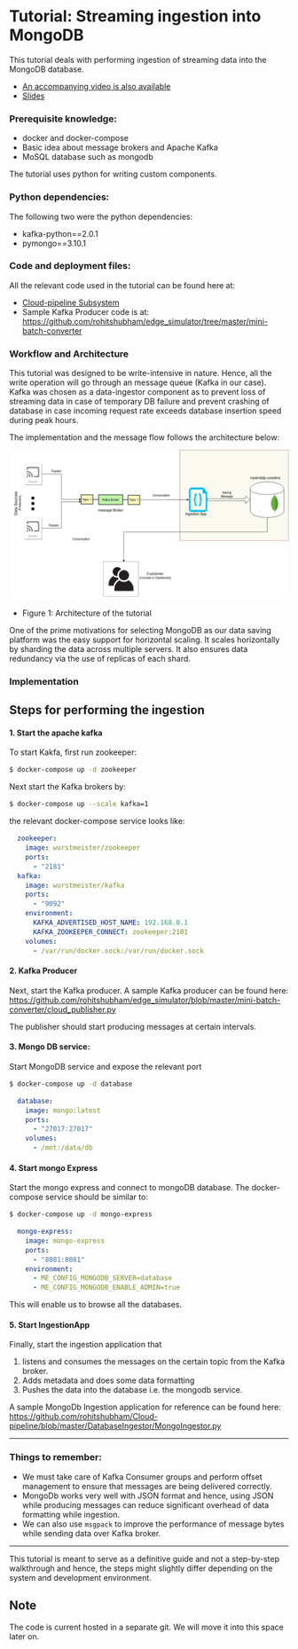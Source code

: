 # Tutorial: Streaming ingestion into MongoDB

This tutorial deals with performing ingestion of streaming data into the MongoDB database.

* [An accompanying video is also available](https://aalto.cloud.panopto.eu/Panopto/Pages/Viewer.aspx?id=040abd7d-e500-456c-b05b-abe600b9ff70)
* [Slides](slide/cs-e4640-hands-on-ingestion-into-mongodb.pptx)

### Prerequisite knowledge:
- docker and docker-compose
- Basic idea about message brokers and Apache Kafka
- MoSQL database such as mongodb

The tutorial uses python for writing custom components.

### Python dependencies:
The following two were the python dependencies:
- kafka-python==2.0.1
- pymongo==3.10.1


### Code and deployment files:
All the relevant code used in the tutorial can be found here at:

- [Cloud-pipeline Subsystem](https://github.com/rohitshubham/Cloud-pipeline)
- Sample Kafka Producer code is at: https://github.com/rohitshubham/edge_simulator/tree/master/mini-batch-converter


### Workflow and Architecture

This tutorial was designed to be write-intensive in nature. Hence, all the write operation will go through an message queue (Kafka in our case). Kafka was chosen as a data-ingestor component as to prevent loss of streaming data in case of temporary DB failure and prevent crashing of database in case incoming request rate exceeds database insertion speed during peak hours.

The implementation and the message flow follows the architecture below:

![Architecture](images/Data_Ingestion_mongodb.jpg)
* Figure 1: Architecture of the tutorial

One of the prime motivations for selecting MongoDB as our data saving platform was the easy support for horizontal scaling. It scales horizontally by sharding the data across multiple servers. It also ensures data redundancy via the use of replicas of each shard.

### Implementation


## Steps for performing the ingestion

#### 1. Start the apache kafka

To start Kakfa, first run zookeeper:

```bash
$ docker-compose up -d zookeeper
```

Next start the Kafka brokers by:
```bash
$ docker-compose up --scale kafka=1
```

the relevant docker-compose service looks like:

```yaml
  zookeeper:
    image: wurstmeister/zookeeper
    ports:
      - "2181"
  kafka:
    image: wurstmeister/kafka
    ports:
      - "9092"
    environment:
      KAFKA_ADVERTISED_HOST_NAME: 192.168.0.1
      KAFKA_ZOOKEEPER_CONNECT: zookeeper:2181
    volumes:
      - /var/run/docker.sock:/var/run/docker.sock
```
#### 2. Kafka Producer
Next, start the Kafka producer. A sample Kafka producer can be found here: https://github.com/rohitshubham/edge_simulator/blob/master/mini-batch-converter/cloud_publisher.py

The publisher should start producing messages at certain intervals.

#### 3. Mongo DB service:
Start MongoDB service and expose the relevant port

```bash
$ docker-compose up -d database
```


```yaml
  database:
    image: mongo:latest
    ports:
      - "27017:27017"
    volumes:
      - /mnt:/data/db
```

#### 4. Start mongo Express
Start the mongo express and connect to mongoDB database. The docker-compose service should be similar to:

```bash
$ docker-compose up -d mongo-express
```


```yaml
  mongo-express:
    image: mongo-express
    ports:
      - "8081:8081"
    environment:
      - ME_CONFIG_MONGODB_SERVER=database
      - ME_CONFIG_MONGODB_ENABLE_ADMIN=true
```
This will enable us to browse all the databases.

#### 5. Start IngestionApp

Finally, start the ingestion application that
1. listens and consumes the messages on the certain topic from the Kafka broker.
2. Adds metadata and does some data formatting
3. Pushes the data into the database i.e. the mongodb service.

A sample MongoDb Ingestion application for reference  can be found here:
https://github.com/rohitshubham/Cloud-pipeline/blob/master/DatabaseIngestor/MongoIngestor.py

---

### Things to remember:
* We must take care of Kafka Consumer groups and perform offset management to ensure that messages are being delivered correctly.
* MongoDb works very well with JSON format and hence, using JSON while producing messages can reduce significant overhead of data formatting while ingestion.
* We can also use `msgpack` to improve the performance of message bytes while sending data over Kafka broker.


---
This tutorial is meant to serve as a definitive guide and not a step-by-step walkthrough and hence, the steps might slightly differ depending on the system and development environment.

## Note
The code is current hosted in a separate git. We will move it into this space later on.
